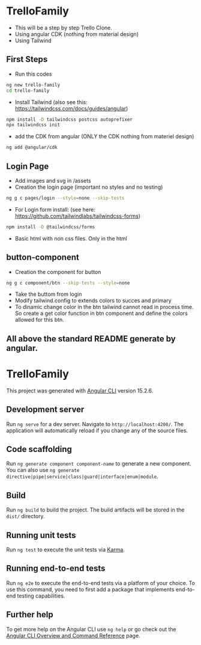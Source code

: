 

# TrelloFamily

- This will be a step by step Trello Clone.
- Using angular CDK (nothing from material design)
- Using Tailwind 

## First Steps

- Run this codes 
```sh
ng new trello-family
cd trello-family
```
- Install Tailwind (also see this: https://tailwindcss.com/docs/guides/angular)

```sh
npm install -D tailwindcss postcss autoprefixer
npx tailwindcss init
```
- add the CDK from angular (ONLY the CDK nothing from materiel design)
```sh
ng add @angular/cdk
```


## Login Page

- Add images and svg in /assets
- Creation the login page (important no styles and no testing)
```sh
ng g c pages/login --style=none --skip-tests
```
- For Login form install: (see here: https://github.com/tailwindlabs/tailwindcss-forms)
```sh
npm install -D @tailwindcss/forms
```
- Basic html with non css files. Only in the html


## button-component
- Creation the component for button
```sh
ng g c component/btn --skip-tests --style=none
```
- Take the buttom from login
- Modify tailwind.config to extends colors to succes and primary
- To dinamic change color in the btn tailwind cannot read in process time. So create a get color function in btn component and define the colors allowed for this btn.







## All above the standard README generate by angular.

##
##
##

# TrelloFamily

This project was generated with [Angular CLI](https://github.com/angular/angular-cli) version 15.2.6.

## Development server

Run `ng serve` for a dev server. Navigate to `http://localhost:4200/`. The application will automatically reload if you change any of the source files.

## Code scaffolding

Run `ng generate component component-name` to generate a new component. You can also use `ng generate directive|pipe|service|class|guard|interface|enum|module`.

## Build

Run `ng build` to build the project. The build artifacts will be stored in the `dist/` directory.

## Running unit tests

Run `ng test` to execute the unit tests via [Karma](https://karma-runner.github.io).

## Running end-to-end tests

Run `ng e2e` to execute the end-to-end tests via a platform of your choice. To use this command, you need to first add a package that implements end-to-end testing capabilities.

## Further help

To get more help on the Angular CLI use `ng help` or go check out the [Angular CLI Overview and Command Reference](https://angular.io/cli) page.
